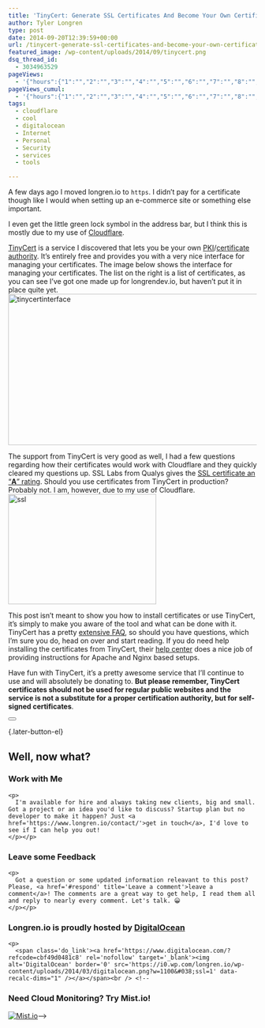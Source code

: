 ```yaml
---
title: 'TinyCert: Generate SSL Certificates And Become Your Own Certificate Authority'
author: Tyler Longren
type: post
date: 2014-09-20T12:39:59+00:00
url: /tinycert-generate-ssl-certificates-and-become-your-own-certificate-authority/
featured_image: /wp-content/uploads/2014/09/tinycert.png
dsq_thread_id:
  - 3034963529
pageViews:
  - '{"hours":{"1":"","2":"","3":"","4":"","5":"","6":"","7":"","8":"","9":"","10":"","11":"","12":"","13":"","14":"","15":"","16":"","17":"","18":"","19":"","20":"","21":"","22":"","23":"","24":"","25":"","26":"","27":"","28":"","29":"","30":"","31":"","32":"","33":"","34":"","35":"","36":"","37":"","38":"","39":"","40":"","41":"","42":"","43":"","44":"","45":"","46":"","47":""},"days":{"2":"","3":"","4":"","5":"","6":"","7":"","8":"","9":"","10":"","11":"","12":"","13":"","14":""},"weeks":{"3":"","4":"","5":"","6":"","7":"","8":"","9":"","10":"","11":"","12":""},"months":{"4":"","5":"","6":"","7":"","8":"","9":"","10":"","11":"","12":"","13":"","14":"","15":"","16":"","17":"","18":"","19":"","20":"","21":"","22":"","23":"","24":""}}'
pageViews_cumul:
  - '{"hours":{"1":"","2":"","3":"","4":"","5":"","6":"","7":"","8":"","9":"","10":"","11":"","12":"","13":"","14":"","15":"","16":"","17":"","18":"","19":"","20":"","21":"","22":"","23":"","24":"","25":"","26":"","27":"","28":"","29":"","30":"","31":"","32":"","33":"","34":"","35":"","36":"","37":"","38":"","39":"","40":"","41":"","42":"","43":"","44":"","45":"","46":"","47":""},"days":{"2":"","3":"","4":"","5":"","6":"","7":"","8":"","9":"","10":"","11":"","12":"","13":"","14":""},"weeks":{"3":"","4":"","5":"","6":"","7":"","8":"","9":"","10":"","11":"","12":""},"months":{"4":"","5":"","6":"","7":"","8":"","9":"","10":"","11":"","12":"","13":"","14":"","15":"","16":"","17":"","18":"","19":"","20":"","21":"","22":"","23":"","24":""}}'
tags:
  - cloudflare
  - cool
  - digitalocean
  - Internet
  - Personal
  - Security
  - services
  - tools

---
```

A few days ago I moved longren.io to `https`. I didn&#8217;t pay for a certificate though like I would when setting up an e-commerce site or something else important.

I even get the little green lock symbol in the address bar, but I think this is mostly due to my use of [Cloudflare][1].

[TinyCert][2] is a service I discovered that lets you be your own [PKI][3]/[certificate authority][4]. It&#8217;s entirely free and provides you with a very nice interface for managing your certificates. The image below shows the interface for managing your certificates. The list on the right is a list of certificates, as you can see I&#8217;ve got one made up for longrendev.io, but haven&#8217;t put it in place quite yet.  
[<img loading="lazy" src="https://i1.wp.com/longren.io/wp-content/uploads/2014/09/tinycertinterface-1024x448.png?resize=700%2C306" alt="tinycertinterface" width="700" height="306" class="aligncenter size-large wp-image-7484" srcset="https://i0.wp.com/www.longren.io/wp-content/uploads/2014/09/tinycertinterface.png?resize=1024%2C448&ssl=1 1024w, https://i0.wp.com/www.longren.io/wp-content/uploads/2014/09/tinycertinterface.png?resize=150%2C65&ssl=1 150w, https://i0.wp.com/www.longren.io/wp-content/uploads/2014/09/tinycertinterface.png?resize=300%2C131&ssl=1 300w, https://i0.wp.com/www.longren.io/wp-content/uploads/2014/09/tinycertinterface.png?resize=700%2C306&ssl=1 700w, https://i0.wp.com/www.longren.io/wp-content/uploads/2014/09/tinycertinterface.png?w=1175&ssl=1 1175w" sizes="(max-width: 700px) 100vw, 700px" data-recalc-dims="1" />][5]

The support from TinyCert is very good as well, I had a few questions regarding how their certificates would work with Cloudflare and they quickly cleared my questions up. SSL Labs from Qualys gives the [SSL certificate an &#8220;**A**&#8221; rating][6]. Should you use certificates from TinyCert in production? Probably not. I am, however, due to my use of Cloudflare.  
[<img loading="lazy" src="https://i1.wp.com/longren.io/wp-content/uploads/2014/09/ssl-300x223.png?resize=300%2C223" alt="ssl" width="300" height="223" class="aligncenter size-medium wp-image-7485" srcset="https://i0.wp.com/www.longren.io/wp-content/uploads/2014/09/ssl.png?resize=300%2C223&ssl=1 300w, https://i0.wp.com/www.longren.io/wp-content/uploads/2014/09/ssl.png?resize=150%2C111&ssl=1 150w, https://i0.wp.com/www.longren.io/wp-content/uploads/2014/09/ssl.png?resize=700%2C521&ssl=1 700w, https://i0.wp.com/www.longren.io/wp-content/uploads/2014/09/ssl.png?w=936&ssl=1 936w" sizes="(max-width: 300px) 100vw, 300px" data-recalc-dims="1" />][7]

This post isn&#8217;t meant to show you how to install certificates or use TinyCert, it&#8217;s simply to make you aware of the tool and what can be done with it. TinyCert has a pretty [extensive FAQ][8], so should you have questions, which I&#8217;m sure you do, head on over and start reading. If you do need help installing the certificates from TinyCert, their [help center][9] does a nice job of providing instructions for Apache and Nginx based setups. 

Have fun with TinyCert, it&#8217;s a pretty awesome service that I&#8217;ll continue to use and will absolutely be donating to. **But please remember, TinyCert certificates should not be used for regular public websites and the service is not a substitute for a proper certification authority, but for self-signed certificates**. 

<div class="wpulike wpulike-default " >
  <div class="wp_ulike_general_class wp_ulike_is_not_liked">
    <button type="button"
					aria-label="Like Button"
					data-ulike-id="7476"
					data-ulike-nonce="3092df049e"
					data-ulike-type="likeThis"
					data-ulike-template="wpulike-default"
					data-ulike-display-likers="0"
					data-ulike-disable-pophover="0"
					class="wp_ulike_btn wp_ulike_put_image wp_likethis_7476"></button><span class="count-box"></span>
  </div>
</div>

[][10]{.later-button-el}

<div class='what-next'>
  <h2>
    Well, now what?
  </h2>
  
  <div class='hire'>
    <h3>
      Work with Me
    </h3>
    
    <p>
      I'm available for hire and always taking new clients, big and small. Got a project or an idea you'd like to discuss? Startup plan but no developer to make it happen? Just <a href='https://www.longren.io/contact/'>get in touch</a>, I'd love to see if I can help you out!
    </p></p>
  </div>
  
  <div class='hire'>
    <h3>
      Leave some Feedback
    </h3>
    
    <p>
      Got a question or some updated information releavant to this post? Please, <a href='#respond' title='Leave a comment'>leave a comment</a>! The comments are a great way to get help, I read them all and reply to nearly every comment. Let's talk. 😀
    </p></p>
  </div>
  
  <div class='now-what-bottom-ad'>
    <h3>
      Longren.io is proudly hosted by <a href='https://www.digitalocean.com/?refcode=cbf49d0481c8'>DigitalOcean</a>
    </h3>
    
    <p>
      <span class='do_link'><a href='https://www.digitalocean.com/?refcode=cbf49d0481c8' rel='nofollow' target='_blank'><img alt='DigitalOcean' border='0' src='https://i0.wp.com/longren.io/wp-content/uploads/2014/03/digitalocean.png?w=1100&#038;ssl=1' data-recalc-dims="1" /></a></span><br /> <!--

<h3>Need Cloud Monitoring? Try Mist.io!</h3>

<span class='do_link'><a href='http://mist.io/?ref=tyler' rel='nofollow' target='_blank'><img alt='Mist.io' border='0' src='https://i0.wp.com/longren.io/wp-content/uploads/2014/04/mistio.jpg?w=1100&#038;ssl=1' data-recalc-dims="1"></a></span>--></div> </div>

 [1]: http://cloudflare.com/
 [2]: https://www.tinycert.org/
 [3]: https://www.google.com/url?sa=t&rct=j&q=&esrc=s&source=web&cd=1&cad=rja&uact=8&ved=0CDMQFjAA&url=http%3A%2F%2Fen.wikipedia.org%2Fwiki%2FPublic_key_infrastructure&ei=Db8cVJ3QNIinyATTn4KgDA&usg=AFQjCNHNBrqvvJMc9Pysi_eAtEEEqbVl-w&sig2=xmVHPkluQg0hUry6Cemppg&bvm=bv.75775273,d.aWw
 [4]: http://en.wikipedia.org/wiki/Certificate_authority
 [5]: https://i1.wp.com/longren.io/wp-content/uploads/2014/09/tinycertinterface.png?ssl=1
 [6]: https://www.ssllabs.com/ssltest/analyze.html?d=longren.io&s=162.159.240.220
 [7]: https://i0.wp.com/longren.io/wp-content/uploads/2014/09/ssl.png?ssl=1
 [8]: https://www.tinycert.org/faq
 [9]: https://www.tinycert.org/help
 [10]: #